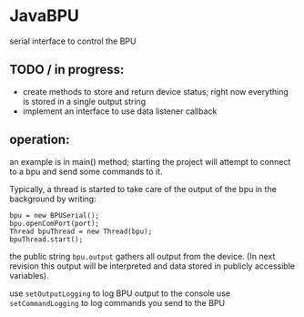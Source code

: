 # JavaBPU

serial interface to control the BPU

## TODO / in progress:

* create methods to store and return device status; right now everything is stored in a single output string
* implement an interface to use data listener callback

## operation:

an example is in main() method; starting the project will attempt to connect to a bpu and send some commands to it.

Typically, a thread is started to take care of the output of the bpu in the background by writing:

```
bpu = new BPUSerial();
bpu.openComPort(port);
Thread bpuThread = new Thread(bpu);
bpuThread.start();
```

the public string `bpu.output` gathers all output from the device. (In next revision this output will be interpreted and data stored in publicly accessible variables).

use `setOutputLogging` to log BPU output to the console
use `setCommandLogging` to log commands you send to the BPU


